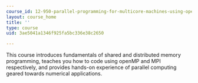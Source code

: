 ```yaml
---
course_id: 12-950-parallel-programming-for-multicore-machines-using-openmp-and-mpi-january-iap-2010
layout: course_home
title: ''
type: course
uid: 3ae5041a1346f925fa5bc336e38c2650

---
```

This course introduces fundamentals of shared and distributed memory programming, teaches you how to code using openMP and MPI respectively, and provides hands-on experience of parallel computing geared towards numerical applications.
